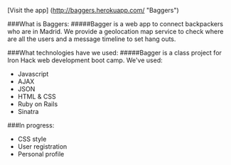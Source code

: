 [Visit the app] (http://baggers.herokuapp.com/ "Baggers")

###What is Baggers:
#####Bagger is a web app to connect backpackers who are in Madrid. We provide a geolocation map service to check where are all the users and a message timeline to set hang outs.

###What technologies have we used:
#####Bagger is a class project for Iron Hack web development boot camp. We've used:

- Javascript
- AJAX
- JSON
- HTML & CSS
- Ruby on Rails
- Sinatra

###In progress:
- CSS style
- User registration
- Personal profile
